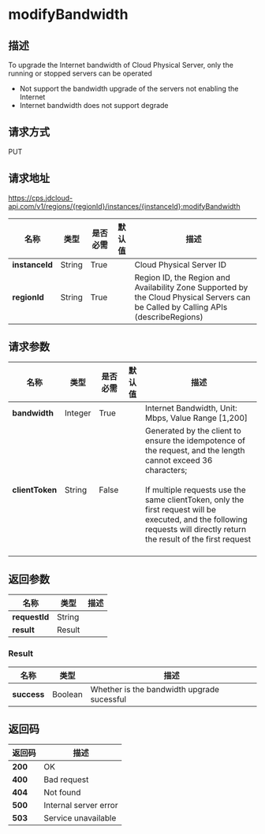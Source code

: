 # modifyBandwidth


## 描述
To upgrade the Internet bandwidth of Cloud Physical Server, only the running or stopped servers can be operated<br/>
- Not support the bandwidth upgrade of the servers not enabling the Internet
- Internet bandwidth does not support degrade


## 请求方式
PUT

## 请求地址
https://cps.jdcloud-api.com/v1/regions/{regionId}/instances/{instanceId}:modifyBandwidth

|名称|类型|是否必需|默认值|描述|
|---|---|---|---|---|
|**instanceId**|String|True| |Cloud Physical Server ID|
|**regionId**|String|True| |Region ID, the Region and Availability Zone Supported by the Cloud Physical Servers can be Called by Calling APIs (describeRegions)|

## 请求参数
|名称|类型|是否必需|默认值|描述|
|---|---|---|---|---|
|**bandwidth**|Integer|True| |Internet Bandwidth, Unit: Mbps, Value Range [1,200]|
|**clientToken**|String|False| |Generated by the client to ensure the idempotence of the request, and the length cannot exceed 36 characters;<br/><br>If multiple requests use the same clientToken, only the first request will be executed, and the following requests will directly return the result of the first request<br/><br>|


## 返回参数
|名称|类型|描述|
|---|---|---|
|**requestId**|String| |
|**result**|Result| |

### Result
|名称|类型|描述|
|---|---|---|
|**success**|Boolean|Whether is the bandwidth upgrade sucessful|

## 返回码
|返回码|描述|
|---|---|
|**200**|OK|
|**400**|Bad request|
|**404**|Not found|
|**500**|Internal server error|
|**503**|Service unavailable|
